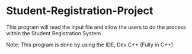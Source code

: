 # Student-Registration-Project
This program will read the input file and allow the users to do the process within the Student Registration System

Note: This program is done by using the IDE, Dev C++ (Fully in C++)
